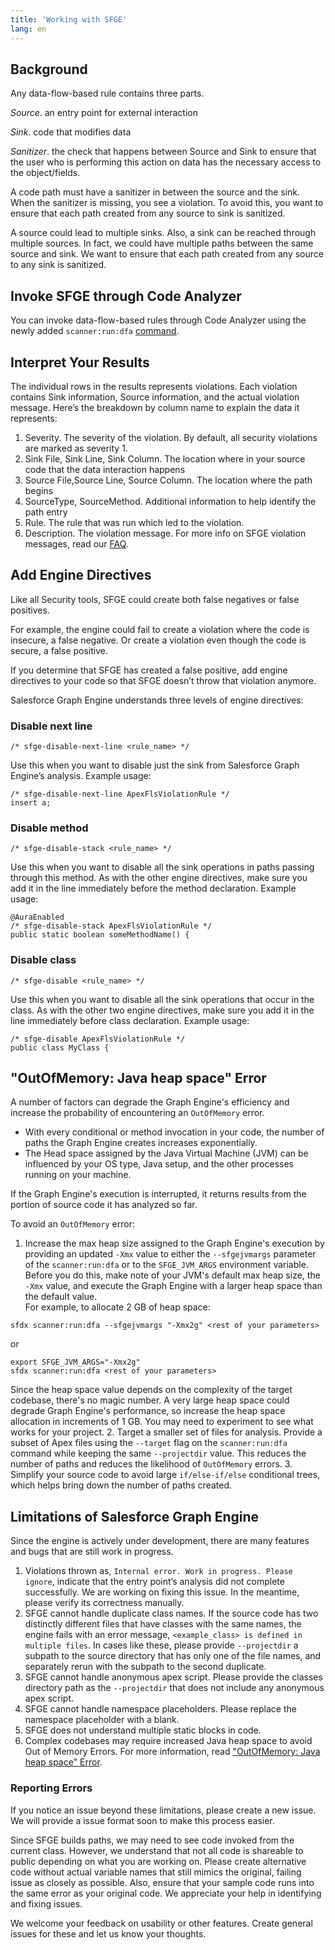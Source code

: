 ```yaml
---
title: 'Working with SFGE'
lang: en
---
```



## Background

Any data-flow-based rule contains three parts.

*Source*. an entry point for external interaction

*Sink*. code that modifies data

*Sanitizer*. the check that happens between Source and Sink to ensure that the user who is performing this action on data has the necessary access to the object/fields.

A code path must have a sanitizer in between the source and the sink. When the sanitizer is missing, you see a violation. To avoid this, you want to ensure that each path created from any source to sink is sanitized.

A source could lead to multiple sinks. Also, a sink can be reached through multiple sources. In fact, we could have multiple paths between the same source and sink. We want to ensure that each path created from any source to any sink is sanitized.

## Invoke SFGE through Code Analyzer
You can invoke data-flow-based rules through Code Analyzer using the newly added `scanner:run:dfa` [command](./en/v3.x/scanner-commands/dfa/).

## Interpret Your Results

The individual rows in the results represents violations. Each violation contains Sink information, Source information, and the actual violation message. Here’s the breakdown by column name to explain the data it represents:

1. Severity. The severity of the violation. By default, all security violations are marked as severity 1.
2. Sink File, Sink Line, Sink Column. The location where in your source code that the data interaction happens
3. Source File,Source Line, Source Column. The location where the path begins
4. SourceType, SourceMethod. Additional information to help identify the path entry
5. Rule. The rule that was run which led to the violation.
6. Description. The violation message. For more info on SFGE violation messages, read our [FAQ](./en/v3.x/faq/#questions-about-interpreting-apexflsviolationrule-results).

## Add Engine Directives

Like all Security tools, SFGE could create both false negatives or false positives. 

For example, the engine could fail to create a violation where the code is insecure, a false negative. Or create a violation even though the code is secure, a false positive. 

If you determine that SFGE has created a false positive, add engine directives to your code so that SFGE doesn’t throw that violation anymore.

Salesforce Graph Engine understands three levels of engine directives:

### Disable next line

`/* sfge-disable-next-line <rule_name> */`

Use this when you want to disable just the sink from Salesforce Graph Engine’s analysis.
Example usage:

```
/* sfge-disable-next-line ApexFlsViolationRule */
insert a;
```

### Disable method

`/* sfge-disable-stack <rule_name> */`

Use this when you want to disable all the sink operations in paths passing through this method.
As with the other engine directives, make sure you add it in the line immediately before the method declaration.
Example usage:

```
@AuraEnabled
/* sfge-disable-stack ApexFlsViolationRule */
public static boolean someMethodName() {
```

### Disable class

`/* sfge-disable <rule_name> */`

Use this when you want to disable all the sink operations that occur in the class. As with the other two engine directives, make sure you add it in the line immediately before class declaration.
Example usage:

```
/* sfge-disable ApexFlsViolationRule */
public class MyClass {
```

## "OutOfMemory: Java heap space" Error

A number of factors can degrade the Graph Engine's efficiency and increase the probability of encountering an `OutOfMemory` error.
- With every conditional or method invocation in your code, the number of paths the Graph Engine creates increases exponentially.
- The Head space assigned by the Java Virtual Machine (JVM) can be influenced by your OS type, Java setup, and the other processes running on your machine.

If the Graph Engine's execution is interrupted, it returns results from the portion of source code it has analyzed so far.

To avoid an `OutOfMemory` error:
1. Increase the max heap size assigned to the Graph Engine's execution by providing an updated `-Xmx` value to either the `--sfgejvmargs` parameter of the `scanner:run:dfa` or to the `SFGE_JVM_ARGS` environment variable.
<br>Before you do this, make note of your JVM's default max heap size, the `-Xmx` value, and execute the Graph Engine with a larger heap space than the default value.
<br>For example, to allocate 2 GB of heap space:
```
sfdx scanner:run:dfa --sfgejvmargs "-Xmx2g" <rest of your parameters>
```
or
```
export SFGE_JVM_ARGS="-Xmx2g"
sfdx scanner:run:dfa <rest of your parameters>
```
Since the heap space value depends on the complexity of the target codebase, there's no magic number. A very large heap space could degrade Graph Engine's performance, so increase the heap space allocation in increments of 1 GB. You may need to experiment to see what works for your project.
2. Target a smaller set of files for analysis. Provide a subset of Apex files using the `--target` flag on the `scanner:run:dfa` command while keeping the same `--projectdir` value. This reduces the number of paths and reduces the likelihood of `OutOfMemory` errors.
3. Simplify your source code to avoid large `if/else-if/else` conditional trees, which helps bring down the number of paths created.

## Limitations of Salesforce Graph Engine

Since the engine is actively under development, there are many features and bugs that are still work in progress.

1. Violations thrown as, `Internal error. Work in progress. Please ignore`, indicate that the entry point’s analysis did not complete successfully. We are working on fixing this issue. In the meantime, please verify its correctness manually.
2. SFGE cannot handle duplicate class names. If the source code has two distinctly different files that have classes with the same names, the engine fails with an error message, `<example_class> is defined in multiple files`. In cases like these, please provide `--projectdir` a subpath to the source directory that has only one of the file names, and separately rerun with the subpath to the second duplicate.
3. SFGE cannot handle anonymous apex script. Please provide the classes directory path as the `--projectdir` that does not include any anonymous apex script.
4. SFGE cannot handle namespace placeholders. Please replace the namespace placeholder with a blank.
5. SFGE does not understand multiple static blocks in code.
6. Complex codebases may require increased Java heap space to avoid Out of Memory Errors. For more information, read ["OutOfMemory: Java heap space" Error](./en/v3.x/salesforce-graph-engine/working-with-sfge/#outofmemory-java-heap-space-error).

### Reporting Errors

If you notice an issue beyond these limitations, please create a new issue. We will provide a issue format soon to make this process easier.

Since SFGE builds paths, we may need to see code invoked from the current class. However, we understand that not all code is shareable to public depending on what you are working on. Please create alternative code without actual variable names that still mimics the original, failing issue as closely as possible. Also, ensure that your sample code runs into the same error as your original code. We appreciate your help in identifying and fixing issues.

We welcome your feedback on usability or other features. Create general issues for these and let us know your thoughts.
